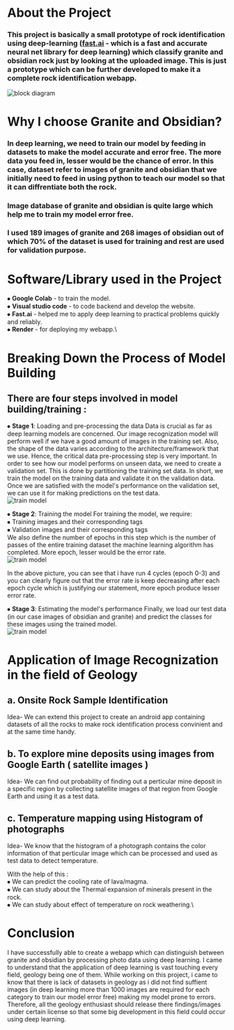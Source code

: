 
# About the Project

### This project is basically a small prototype of rock identification using deep-learning ([fast.ai](https://www.fast.ai) - which is a fast and accurate neural net library for deep learning) which classify granite and obsidian rock just by looking at the uploaded image. This is just a prototype which can be further developed to make it a complete rock identification webapp.
![block diagram](https://drive.google.com/uc?export=download&id=1mTYrf_aT8bqb-7Yz3TXjSgQ7VWYTxfwM)
# Why I choose Granite and Obsidian?

### In deep learning, we need to train our model by feeding in datasets to make the model accurate and error free. The more data you feed in, lesser would be the chance of error. In this case, dataset refer to images of granite and obsidian that we initially need to feed in using python to teach our model so that it can diffrentiate both the rock.
### Image database of granite and obsidian is quite large which help me to train my model error free. 
### I used 189 images of granite and 268 images of obsidian out of which 70% of the dataset is used for training and rest are used for validation purpose.

# Software/Library used in the Project
⦁	**Google Colab** - to train the model.\
⦁	**Visual studio code** - to code backend and develop the website.\
⦁	 **Fast.ai** - helped me to apply deep learning to practical problems quickly and reliably.\
⦁	**Render** - for deploying my webapp.\

# Breaking Down the Process of Model Building

## **There are four steps involved in model building/training :**

⦁	**Stage 1**: Loading and pre-processing the data
Data is crucial as far as deep learning models are concerned. Our image recognization model will perform well if we have a good amount of images in the training set. Also, the shape of the data varies according to the architecture/framework that we use.
Hence, the critical data pre-processing step is very important.
In order to see how our model performs on unseen data, we need to create a validation set. This is done by partitioning the training set data.
In short, we train the model on the training data and validate it on the validation data. Once we are satisfied with the model's performance on the validation set, we can use it for making predictions on the test data. \
![train model](https://drive.google.com/uc?export=download&id=1YmN0SG4zRwvHy2ES5XFX9lEQfKXoRRmP)
 
⦁	**Stage 2**: Training the model
For training the model, we require:\
⦁	Training images and their corresponding tags\
⦁	Validation images and their corresponding tags \
We also define the number of epochs in this step which is the number of passes of the entire training dataset the machine learning algorithm has completed. More epoch, lesser would be the error rate. \
 ![train model](https://drive.google.com/uc?export=download&id=1VkXS-CNDa0F7OHJOttSXj3jzGue9TbjC)
 
In the above picture, you can see that i have run 4 cycles (epoch 0-3) and you can clearly figure out that the error rate is keep decreasing after each epoch cycle which is justifying our statement, more epoch produce lesser error rate.

⦁	**Stage 3**: Estimating the model's performance
Finally, we load our test data (in our case images of obsidian and granite) and predict the classes for these images using the trained model. \
![train model](https://drive.google.com/uc?export=download&id=1l7IPdWXee8Jlv0ME8JmGhmYgdwM4iiVb)

# Application of Image Recognization in the field of Geology
## a.	Onsite Rock Sample Identification
Idea- We can extend this project to create an android app containing datasets of all the rocks to make rock identification process convinient and at the same time handy.

## b.	To explore mine deposits using images from Google Earth ( satellite images )
Idea- We can find out probability of finding out a perticular mine deposit in a specific region by collecting satellite images of that region from Google Earth and using it as a test data.

 

## c.	Temperature mapping using Histogram of photographs
Idea- We know that the histogram of a photograph contains the color information of that perticular image which can be processed and used as test data to detect temperature.
 

With the help of this :\
⦁	 We can predict the cooling rate of lava/magma.\
⦁	We can study about the Thermal expansion of minerals present in the rock.\
⦁	We can study about effect of temperature on rock weathering.\



# Conclusion
I have successfully able to create a webapp which can distinguish between granite and obsidian by processing photo data using deep learning. I came to understand that the application of deep learning is vast touching every field, geology being one of them. 
While working on this project, i came to know that there is lack of datasets in geology as i did not find suffient images (in deep learning more than 1000 images are required for each category to train our model error free) making my model prone to errors.
Therefore, all the geology enthusiast should release there findings/images under certain license so that some big development in this field could occur using deep learning.


 
      
